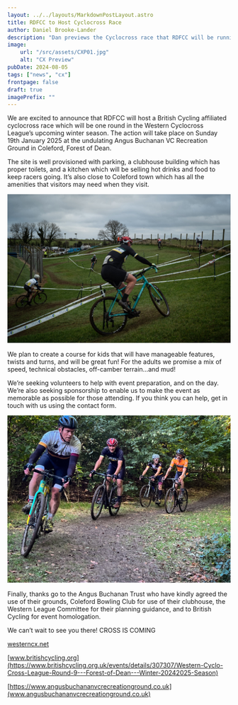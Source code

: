 ```yaml
---
layout: ../../layouts/MarkdownPostLayout.astro
title: RDFCC to Host Cyclocross Race
author: Daniel Brooke-Lander
description: "Dan previews the Cyclocross race that RDFCC will be running in January"
image:
    url: "/src/assets/CXP01.jpg"
    alt: "CX Preview"
pubDate: 2024-08-05
tags: ["news", "cx"]
frontpage: false
draft: true
imagePrefix: ""
---
```


We are excited to announce that RDFCC will host a British Cycling affiliated cyclocross race which will be one round in the Western Cyclocross League’s upcoming winter season. The action will take place on Sunday 19th January 2025 at the undulating Angus Buchanan VC Recreation Ground in Coleford, Forest of Dean.

The site is well provisioned with parking, a clubhouse building which has proper toilets, and a kitchen which will be selling hot drinks and food to keep racers going. It’s also close to Coleford town which has all the amenities that visitors may need when they visit.

![CX Preview](../../assets/CXP02.jpg)

We plan to create a course for kids that will have manageable features, twists and turns, and will be great fun! For the adults we promise a mix of speed, technical obstacles, off-camber terrain…and mud!

We’re seeking volunteers to help with event preparation, and on the day. We’re also seeking sponsorship to enable us to make the event as memorable as possible for those attending. If you think you can help, get in touch with us using the contact form.

![CX Preview](../../assets/CXP03.jpg)

Finally, thanks go to the Angus Buchanan Trust who have kindly agreed the use of their grounds, Coleford Bowling Club for use of their clubhouse, the Western League Committee for their planning guidance, and to British Cycling for event homologation.

We can’t wait to see you there!
CROSS IS COMING

[westerncx.net](https://westerncx.net/)


[www.britishcycling.org](https://www.britishcycling.org.uk/events/details/307307/Western-Cyclo-Cross-League-Round-9---Forest-of-Dean---Winter-20242025-Season)


[https://www.angusbuchananvcrecreationground.co.uk](www.angusbuchananvcrecreationground.co.uk)
